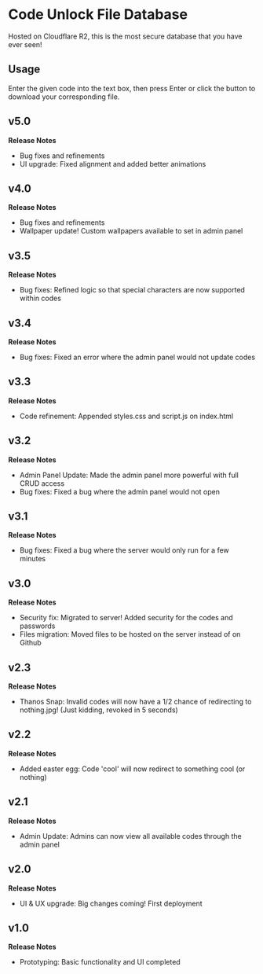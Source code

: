# Code Unlock File Database
Hosted on Cloudflare R2, this is the most secure database that you have ever seen!

## Usage
Enter the given code into the text box, then press Enter or click the button to download your corresponding file. 

## v5.0
**Release Notes**
- Bug fixes and refinements
- UI upgrade: Fixed alignment and added better animations

## v4.0
**Release Notes**
- Bug fixes and refinements
- Wallpaper update! Custom wallpapers available to set in admin panel

## v3.5
**Release Notes**
- Bug fixes: Refined logic so that special characters are now supported within codes

## v3.4
**Release Notes**
- Bug fixes: Fixed an error where the admin panel would not update codes

## v3.3
**Release Notes**
- Code refinement: Appended styles.css and script.js on index.html

## v3.2
**Release Notes**
- Admin Panel Update: Made the admin panel more powerful with full CRUD access
- Bug fixes: Fixed a bug where the admin panel would not open

## v3.1
**Release Notes**
- Bug fixes: Fixed a bug where the server would only run for a few minutes

## v3.0
**Release Notes**
- Security fix: Migrated to server! Added security for the codes and passwords
- Files migration: Moved files to be hosted on the server instead of on Github

## v2.3
**Release Notes**
- Thanos Snap: Invalid codes will now have a 1/2 chance of redirecting to nothing.jpg! (Just kidding, revoked in 5 seconds)

## v2.2
**Release Notes**
- Added easter egg: Code 'cool' will now redirect to something cool (or nothing)

## v2.1
**Release Notes**
- Admin Update: Admins can now view all available codes through the admin panel

## v2.0
**Release Notes**
- UI & UX upgrade: Big changes coming! First deployment

## v1.0
**Release Notes**
- Prototyping: Basic functionality and UI completed
